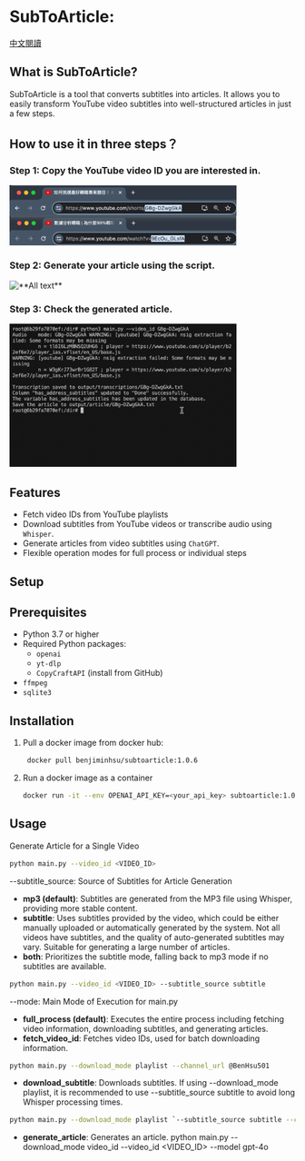 # SubToArticle: 
[中文閱讀](docs/README_ZH.md)

## What is SubToArticle?
SubToArticle is a tool that converts subtitles into articles. It allows you to easily transform YouTube video subtitles into well-structured articles in just a few steps.

## How to use it in three steps？
### Step 1: Copy the YouTube video ID you are interested in.
<img src="docs/image/get_video_id.png" alt="**Alt text**" width="400"/>

### Step 2: Generate your article using the script.
<img src="docs/image/run_script.gif" alt="**All text**" width="400"/>

### Step 3: Check the generated article.
<img src="docs/image/check_article.gif" alt="**All text**" width="400"/>

## Features

- Fetch video IDs from YouTube playlists
- Download subtitles from YouTube videos or transcribe audio using `Whisper`.
- Generate articles from video subtitles using `ChatGPT`.
- Flexible operation modes for full process or individual steps

## Setup
## Prerequisites

- Python 3.7 or higher
- Required Python packages:
  - `openai`
  - `yt-dlp`
  - `CopyCraftAPI` (install from GitHub)
- `ffmpeg`
- `sqlite3`

## Installation
1. Pull a docker image from docker hub:

   ```bash
    docker pull benjiminhsu/subtoarticle:1.0.6
   ```

2. Run a docker image as a container
    ```sh
    docker run -it --env OPENAI_API_KEY=<your_api_key> subtoarticle:1.0.6 bash

    ```
## Usage
Generate Article for a Single Video

```sh
python main.py --video_id <VIDEO_ID>
```
--subtitle_source: Source of Subtitles for Article Generation

* **mp3 (default)**: Subtitles are generated from the MP3 file using Whisper, providing more stable content.
* **subtitle**: Uses subtitles provided by the video, which could be either manually uploaded or automatically generated by the system. Not all videos have subtitles, and the quality of auto-generated subtitles may vary. Suitable for generating a large number of articles.
* **both**: Prioritizes the subtitle mode, falling back to mp3 mode if no subtitles are available.
```sh
python main.py --video_id <VIDEO_ID> --subtitle_source subtitle
```

--mode: Main Mode of Execution for main.py
* **full_process (default)**: Executes the entire process including fetching video information, downloading subtitles, and generating articles.
* **fetch_video_id**: Fetches video IDs, used for batch downloading information.
```sh
python main.py --download_mode playlist --channel_url @BenHsu501
```
* **download_subtitle**: Downloads subtitles. If using --download_mode playlist, it is recommended to use --subtitle_source subtitle to avoid long Whisper processing times.

```sh
python main.py --download_mode playlist `--subtitle_source subtitle --channel_url @BenHsu501
```
* **generate_article**: Generates an article.
python main.py --download_mode video_id --video_id <VIDEO_ID> --model gpt-4o

